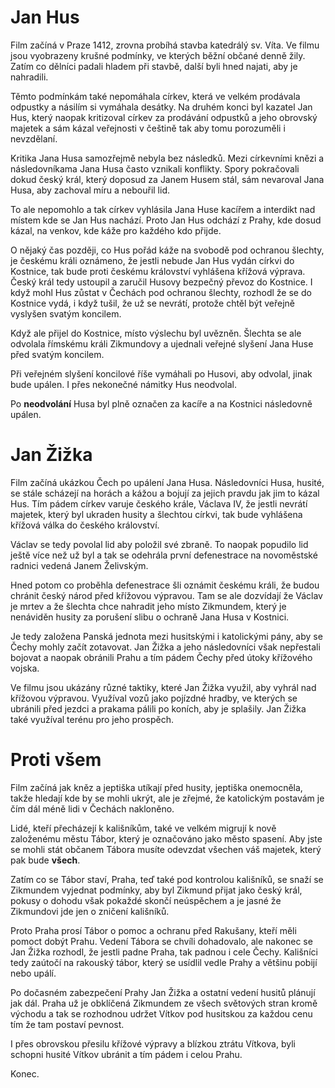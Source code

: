 # Jan Hus

Film začíná v Praze 1412, zrovna probíhá stavba katedrálý sv. Víta. Ve filmu jsou vyobrazeny krušné podmínky, ve kterých běžní občané denně žily. Zatím co dělníci padali hladem při stavbě, další byli hned najati, aby je nahradili.

Těmto podmínkám také nepomáhala církev, která ve velkém prodávala odpustky a násilím si vymáhala desátky. Na druhém konci byl kazatel Jan Hus, který naopak kritizoval církev za prodávání odpustků a jeho obrovský majetek a sám kázal veřejnosti v češtině tak aby tomu porozuměli i nevzdělaní.

Kritika Jana Husa samozřejmě nebyla bez následků. Mezi církevními knězi a následovníkama Jana Husa často vznikali konflikty. Spory pokračovali dokud český král, který doposud za Janem Husem stál, sám nevaroval Jana Husa, aby zachoval míru a nebouřil lid.

To ale nepomohlo a tak církev vyhlásila Jana Huse kacířem a interdikt nad místem kde se Jan Hus nachází. Proto Jan Hus odchází z Prahy, kde dosud kázal, na venkov, kde káže pro každého kdo přijde.

O nějaký čas později, co Hus pořád káže na svobodě pod ochranou šlechty, je českému králi oznámeno, že jestli nebude Jan Hus vydán církvi do Kostnice, tak bude proti českému království vyhlášena křížová výprava. Český král tedy ustoupil a zaručil Husovy bezpečný převoz do Kostnice. I když mohl Hus zůstat v Čechách pod ochranou šlechty, rozhodl že se do Kostnice vydá, i když tušil, že už se nevrátí, protože chtěl být veřejně vyslyšen svatým koncilem.

Když ale přijel do Kostnice, místo výslechu byl uvězněn. Šlechta se ale odvolala římskému králi Zikmundovy a ujednali veřejné slyšení Jana Huse před svatým koncilem.

Při veřejném slyšení koncilové říše vymáhali po Husovi, aby odvolal, jinak bude upálen. I přes nekonečné námitky Hus neodvolal.

Po **neodvolání** Husa byl plně označen za kacíře a na Kostnici následovně upálen.

# Jan Žižka

Film začíná ukázkou Čech po upálení Jana Husa. Následovníci Husa, husité, se stále scházejí na horách a kážou a bojují za jejich pravdu jak jim to kázal Hus. Tím pádem církev varuje českého krále, Václava IV, že jestli nevrátí majetek, který byl ukraden husity a šlechtou církvi, tak bude vyhlášena křížová válka do českého království.

Václav se tedy povolal lid aby položil své zbraně. To naopak popudilo lid ještě více než už byl a tak se odehrála první defenestrace na novoměstské radnici vedená Janem Želivským. 

Hned potom co proběhla defenestrace šli oznámit českému králi, že budou chránit český národ před křížovou výpravou. Tam se ale dozvídají že Václav je mrtev a že šlechta chce nahradit jeho místo Zikmundem, který je nenáviděn husity za porušení slibu o ochraně Jana Husa v Kostnici.

Je tedy založena Panská jednota mezi husitskými i katolickými pány, aby se Čechy mohly začít zotavovat. Jan Žižka a jeho následovníci však nepřestali bojovat a naopak obránili Prahu a tím pádem Čechy před útoky křížového vojska.

Ve filmu jsou ukázány různé taktiky, které Jan Žižka využil, aby vyhrál nad křížovou výpravou. Využíval vozů jako pojízdné hradby, ve kterých se ubránili před jezdci a prakama pálili po koních, aby je splašily. Jan Žižka také využíval terénu pro jeho prospěch.

# Proti všem

Film začíná jak kněz a jeptiška utíkají před husity, jeptiška onemocněla, takže hledají kde by se mohli ukrýt, ale je zřejmé, že katolickým postavám je čím dál méně lidi v Čechách nakloněno.

Lidé, kteří přecházejí k kališníkům, také ve velkém migrují k nově založenému městu Tábor, který je označováno jako město spasení. Aby jste se mohli stát občanem Tábora musíte odevzdat všechen váš majetek, který pak bude **všech**.

Zatím co se Tábor staví, Praha, teď také pod kontrolou kališníků, se snaží se Zikmundem vyjednat podmínky, aby byl Zikmund přijat jako český král, pokusy o dohodu však pokaždé skončí neúspěchem a je jasné že Zikmundovi jde jen o zničení kališníků.

Proto Praha prosí Tábor o pomoc a ochranu před Rakušany, kteří měli pomoct dobýt Prahu. Vedení Tábora se chvíli dohadovalo, ale nakonec se Jan Žižka rozhodl, že jestli padne Praha, tak padnou i cele Čechy. Kališníci tedy zaútočí na rakouský tábor, který se usídlil vedle Prahy a většinu pobijí nebo upálí.

Po dočasném zabezpečení Prahy Jan Žižka a ostatní vedení husitů plánují jak dál. Praha už je obklíčená Zikmundem ze všech světových stran kromě východu a tak se rozhodnou udržet Vítkov pod husitskou za každou cenu tím že tam postaví pevnost.

I přes obrovskou přesilu křížové výpravy a blízkou ztrátu Vítkova, byli schopni husité Vítkov ubránit a tím pádem i celou Prahu.

Konec.